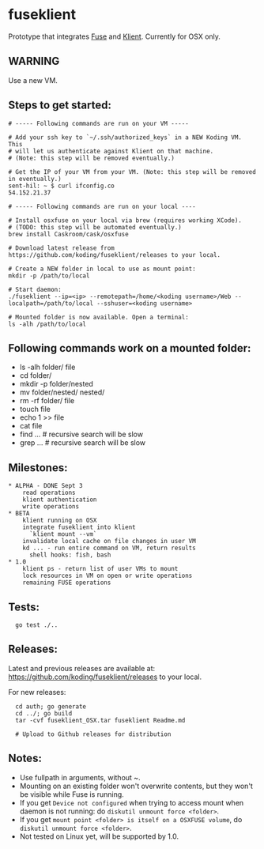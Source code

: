 # fuseklient

Prototype that integrates [Fuse](https://github.com/bazil/fuse) and [Klient](https://github.com/koding/klient). Currently for OSX only.

## WARNING

  Use a new VM.

## Steps to get started:

    # ----- Following commands are run on your VM -----

    # Add your ssh key to `~/.ssh/authorized_keys` in a NEW Koding VM. This
    # will let us authenticate against Klient on that machine.
    # (Note: this step will be removed eventually.)

    # Get the IP of your VM from your VM. (Note: this step will be removed in eventually.)
    sent-hil: ~ $ curl ifconfig.co
    54.152.21.37

    # ----- Following commands are run on your local ----

    # Install osxfuse on your local via brew (requires working XCode).
    # (TODO: this step will be automated eventually.)
    brew install Caskroom/cask/osxfuse

    # Download latest release from https://github.com/koding/fuseklient/releases to your local.

    # Create a NEW folder in local to use as mount point:
    mkdir -p /path/to/local

    # Start daemon:
    ./fuseklient --ip=<ip> --remotepath=/home/<koding username>/Web --localpath=/path/to/local --sshuser=<koding username>

    # Mounted folder is now available. Open a terminal:
    ls -alh /path/to/local

## Following commands work on a mounted folder:

  * ls -alh folder/ file
  * cd folder/
  * mkdir -p folder/nested
  * mv folder/nested/ nested/
  * rm -rf folder/ file
  * touch file
  * echo 1 >> file
  * cat file
  * find ... # recursive search will be slow
  * grep ... # recursive search will be slow

## Milestones:

    * ALPHA - DONE Sept 3
        read operations
        klient authentication
        write operations
    * BETA
        klient running on OSX
        integrate fuseklient into klient
          `klient mount --vm`
        invalidate local cache on file changes in user VM
        kd ... - run entire command on VM, return results
          shell hooks: fish, bash
    * 1.0
        klient ps - return list of user VMs to mount
        lock resources in VM on open or write operations
        remaining FUSE operations

## Tests:

      go test ./..

## Releases:

  Latest and previous releases are available at: https://github.com/koding/fuseklient/releases to your local.

  For new releases:

      cd auth; go generate
      cd ../; go build
      tar -cvf fuseklient_OSX.tar fuseklient Readme.md

      # Upload to Github releases for distribution

## Notes:

  * Use fullpath in arguments, without ~.
  * Mounting on an existing folder won't overwrite contents, but they won't be visible while Fuse is running.
  * If you get `Device not configured` when trying to access mount when daemon is not running: do `diskutil unmount force <folder>`.
  * If you get `mount point <folder> is itself on a OSXFUSE volume`, do `diskutil unmount force <folder>`.
  * Not tested on Linux yet, will be supported by 1.0.
